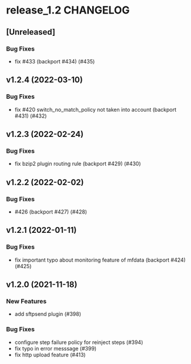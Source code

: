 # release_1.2 CHANGELOG

## [Unreleased]

### Bug Fixes

- fix #433 (backport #434) (#435)

## v1.2.4 (2022-03-10)

### Bug Fixes

- fix #420 switch_no_match_policy not taken into account (backport #431) (#432)

## v1.2.3 (2022-02-24)

### Bug Fixes

- fix bzip2 plugin routing rule (backport #429) (#430)

## v1.2.2 (2022-02-02)

### Bug Fixes

- #426 (backport #427) (#428)

## v1.2.1 (2022-01-11)

### Bug Fixes

- fix important typo about monitoring feature of mfdata (backport #424) (#425)

## v1.2.0 (2021-11-18)

### New Features

- add sftpsend plugin (#398)

### Bug Fixes

- configure step failure policy for reinject steps (#394)
- fix typo in error messsage (#399)
- fix http upload feature (#413)


